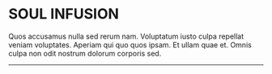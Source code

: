 # SOUL INFUSION

Quos accusamus nulla sed rerum nam. Voluptatum iusto culpa repellat veniam voluptates. Aperiam qui quo quos ipsam. Et ullam quae et. Omnis culpa non odit nostrum dolorum corporis sed.

---
